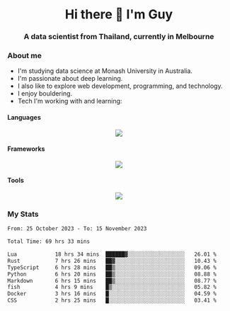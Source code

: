 <h1 align="center">Hi there 👋 I'm Guy</h1>
<h3 align="center">A data scientist from Thailand, currently in Melbourne</h3>

### About me

- I'm studying data science at Monash University in Australia.
- I'm passionate about deep learning.
- I also like to explore web development, programming, and technology.
- I enjoy bouldering.
- Tech I'm working with and learning:

#### Languages

<div align="center">
    <img src="https://skillicons.dev/icons?i=py,ts,js,html,css,rust" />
</div>

#### Frameworks

<div align="center">
    <img src="https://skillicons.dev/icons?i=pytorch,tensorflow,fastapi,react" /><br>
</div>

#### Tools

<div align="center">
    <img src="https://skillicons.dev/icons?i=postgres,redis,docker" /><br>
</div>

### My Stats

<!--START_SECTION:waka-->

```txt
From: 25 October 2023 - To: 15 November 2023

Total Time: 69 hrs 33 mins

Lua            18 hrs 34 mins  ██████▓░░░░░░░░░░░░░░░░░░   26.01 %
Rust           7 hrs 26 mins   ██▓░░░░░░░░░░░░░░░░░░░░░░   10.43 %
TypeScript     6 hrs 28 mins   ██▒░░░░░░░░░░░░░░░░░░░░░░   09.06 %
Python         6 hrs 20 mins   ██▒░░░░░░░░░░░░░░░░░░░░░░   08.88 %
Markdown       6 hrs 15 mins   ██▒░░░░░░░░░░░░░░░░░░░░░░   08.77 %
fish           4 hrs 9 mins    █▒░░░░░░░░░░░░░░░░░░░░░░░   05.82 %
Docker         3 hrs 16 mins   █░░░░░░░░░░░░░░░░░░░░░░░░   04.59 %
CSS            2 hrs 25 mins   █░░░░░░░░░░░░░░░░░░░░░░░░   03.41 %
```

<!--END_SECTION:waka-->
